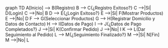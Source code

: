 graph TD
    A[Inicio] --> B(Registro)
    B --> C{¿Registro Exitoso?}
    C -->|Sí| D(Login)
    C -->|No| B
    D --> E{¿Login Exitoso?}
    E -->|Sí| F(Mostrar Productos)
    E -->|No| D
    F --> G(Seleccionar Productos)
    G --> H(Registrar Domicilio y Datos de Contacto)
    H --> I(Datos de Pago)
    I --> J{¿Datos de Pago Completados?}
    J -->|Sí| K(Confirmar Pedido)
    J -->|No| I
    K --> L(Dar Seguimiento al Pedido)
    L --> M{¿Seguimiento Finalizado?}
    M -->|Sí| N[Fin]
    M -->|No| L
